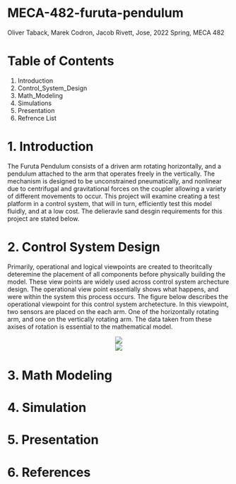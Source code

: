 # MECA-482-furuta-pendulum
Oliver Taback, Marek Codron, Jacob Rivett, Jose, 2022 Spring, MECA 482


# Table of Contents
  1. Introduction
  2. Control_System_Design
  3. Math_Modeling
  4. Simulations
  5. Presentation
  6. Refrence List 

# 1. Introduction 
The Furuta Pendulum consists of a driven arm rotating horizontally, and a pendulum attached to the arm that operates freely in the vertically. The mechanism is designed to be unconstrained pneumatically, and nonlinear due to centrifugal and gravitational forces on the coupler allowing a variety of different movements to occur. This project will examine creating a test platform in a control system, that will in turn, efficiently test this model fluidly, and at a low cost. The delieravle sand desgin requirements for this project are stated below.

# 2. Control System Design 
Primarily, operational and logical viewpoints are created to theoritcally deteremine the placement of all components before physically building the model. These view points are widely used across control system archecture design. The operational view point essentially shows what happens, and were within the system this process occurs. The figure below describes the operational viewpoint for this control system archetecture. In this viewpoint, two sensors are placed on the each arm. One of the horizontally rotating arm, and one on the vertically rotating arm. The data taken from these axises of rotation is essential to the mathematical model. 

<div style="text-align:center" width="100" height="100"><img src="https://user-images.githubusercontent.com/103209385/167045659-cdef8475-536e-4d77-bc10-739ca3911265.jpg" /></div>

<div style="text-align:center" width="100" height="100"><img src="https://user-images.githubusercontent.com/92506151/167045713-a3f7c457-aff7-4e09-a6a6-e6baab5431ee.png" /></div>


# 3. Math Modeling  



# 4. Simulation

# 5. Presentation

# 6. References 
